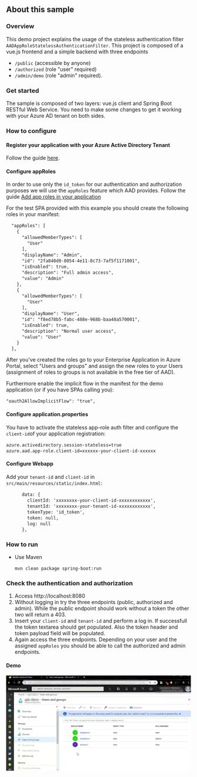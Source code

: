 ## About this sample

### Overview
This demo project  explains the usage of the stateless authentication filter `AADAppRoleStatelessAuthenticationFilter`.
This project is composed of a vue.js frontend and a simple backend with three endpoints
* `/public` (accessible by anyone)
* `/authorized` (role "user" required)
* `/admin/demo` (role "admin" required).

### Get started
The sample is composed of two layers: vue.js client and Spring Boot RESTful Web Service. You need to make some changes 
to get it working with your Azure AD tenant on both sides.

### How to configure

#### Register your application with your Azure Active Directory Tenant

Follow the guide [here](https://docs.microsoft.com/azure/active-directory/develop/v1-protocols-openid-connect-code#register-your-application-with-your-ad-tenant).

#### Configure appRoles

In order to use only the `id_token` for our authentication and authorization purposes we will use the
`appRoles` feature which AAD provides. Follow the guide 
[Add app roles in your application](https://docs.microsoft.com/azure/active-directory/develop/howto-add-app-roles-in-azure-ad-apps)

For the test SPA provided with this example you should create the following roles in your manifest:

```
  "appRoles": [
    {
      "allowedMemberTypes": [
        "User"
      ],
      "displayName": "Admin",
      "id": "2fa848d0-8054-4e11-8c73-7af5f1171001",
      "isEnabled": true,
      "description": "Full admin access",
      "value": "Admin"
    },
    {
      "allowedMemberTypes": [
        "User"
      ],
      "displayName": "User",
      "id": "f8ed78b5-fabc-488e-968b-baa48a570001",
      "isEnabled": true,
      "description": "Normal user access",
      "value": "User"
    }
  ],
```

After you've created the roles go to your Enterprise Application in Azure Portal, select "Users and groups" and 
assign the new roles to your Users (assignment of roles to groups is not available in the free tier of AAD).

Furthermore enable the implicit flow in the manifest for the demo application 
(or if you have SPAs calling you):

```
"oauth2AllowImplicitFlow": "true",
```

#### Configure application.properties

You have to activate the stateless app-role auth filter and configure the `client-id`of your application registration:

```properties
azure.activedirectory.session-stateless=true
azure.aad.app-role.client-id=xxxxxx-your-client-id-xxxxxx
```

#### Configure Webapp

Add your `tenant-id` and `client-id` in `src/main/resources/static/index.html`:

```
      data: {
        clientId: 'xxxxxxxx-your-client-id-xxxxxxxxxxxx',
        tenantId: 'xxxxxxxx-your-tenant-id-xxxxxxxxxxxx',
        tokenType: 'id_token',
        token: null,
        log: null
      },
``` 

### How to run

   - Use Maven 

     ```
     mvn clean package spring-boot:run
     ```

### Check the authentication and authorization
	
1. Access http://localhost:8080
2. Without logging in try the three endpoints (public, authorized and admin). While the public 
   endpoint should work without a token the other two will return a 403.
3. Insert your `client-id` and `tenant-id` and perform a log in. If successfull the token textarea
   should get populated. Also the token header and token payload field will be populated.   
4. Again access the three endpoints. Depending on your user and the assigned `appRoles` you should
   be able to call the authorized and admin endpoints.
   
#### Demo
![demoonstration video](docs/demo.webp "Demo Video")


